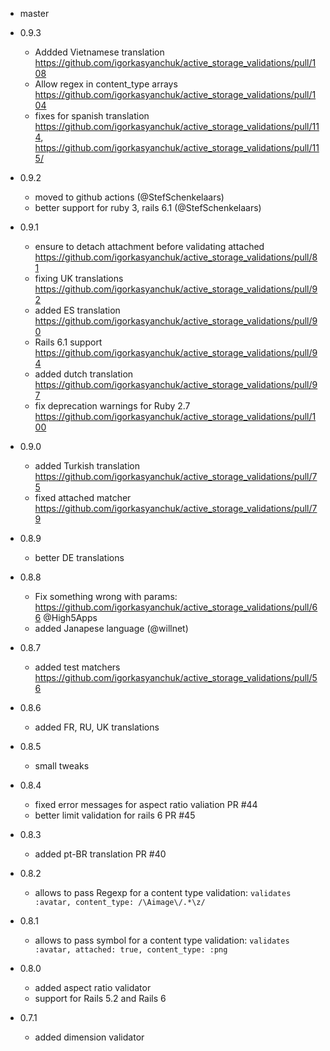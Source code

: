 - master

- 0.9.3
  - Addded Vietnamese translation https://github.com/igorkasyanchuk/active_storage_validations/pull/108
  - Allow regex in content_type arrays https://github.com/igorkasyanchuk/active_storage_validations/pull/104
  - fixes for spanish translation https://github.com/igorkasyanchuk/active_storage_validations/pull/114, https://github.com/igorkasyanchuk/active_storage_validations/pull/115/

- 0.9.2
  - moved to github actions (@StefSchenkelaars)
  - better support for ruby 3, rails 6.1 (@StefSchenkelaars)

- 0.9.1
  - ensure to detach attachment before validating attached https://github.com/igorkasyanchuk/active_storage_validations/pull/81
  - fixing UK translations https://github.com/igorkasyanchuk/active_storage_validations/pull/92
  - added ES translation https://github.com/igorkasyanchuk/active_storage_validations/pull/90
  - Rails 6.1 support https://github.com/igorkasyanchuk/active_storage_validations/pull/94
  - added dutch translation https://github.com/igorkasyanchuk/active_storage_validations/pull/97
  - fix deprecation warnings for Ruby 2.7 https://github.com/igorkasyanchuk/active_storage_validations/pull/100

- 0.9.0
  - added Turkish translation https://github.com/igorkasyanchuk/active_storage_validations/pull/75
  - fixed attached matcher https://github.com/igorkasyanchuk/active_storage_validations/pull/79

- 0.8.9
  - better DE translations

- 0.8.8
  - Fix something wrong with params: https://github.com/igorkasyanchuk/active_storage_validations/pull/66 @High5Apps
  - added Janapese language (@willnet)

- 0.8.7
  - added test matchers https://github.com/igorkasyanchuk/active_storage_validations/pull/56

- 0.8.6
  - added FR, RU, UK translations

- 0.8.5
  - small tweaks

- 0.8.4
  - fixed error messages for aspect ratio valiation PR #44
  - better limit validation for rails 6 PR #45

- 0.8.3
  - added pt-BR translation PR #40

- 0.8.2
  - allows to pass Regexp for a content type validation: `validates :avatar, content_type: /\Aimage\/.*\z/`

- 0.8.1
  - allows to pass symbol for a content type validation: `validates :avatar, attached: true, content_type: :png`

- 0.8.0
  - added aspect ratio validator
  - support for Rails 5.2 and Rails 6

- 0.7.1
  - added dimension validator
